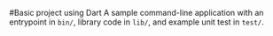 #Basic project using Dart
A sample command-line application with an entrypoint in `bin/`, library code
in `lib/`, and example unit test in `test/`.
